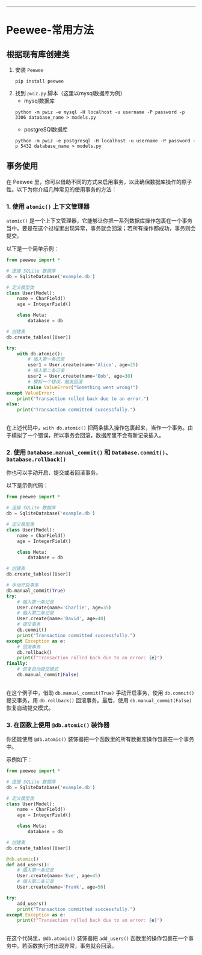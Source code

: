 

---

# Peewee-常用方法
## 根据现有库创建类

1. 安装 `Peewee`
   ```shell
   pip install peewee
   ```
2. 找到 `pwiz.py` 脚本（这里以mysql数据库为例）
    - mysql数据库
    ```shell
    python -m pwiz -e mysql -H localhost -u username -P password -p 3306 database_name > models.py
    ```
    - postgreSQl数据库
    ```shell
    python -m pwiz -e postgresql -H localhost -u username -P password -p 5432 database_name > models.py
    ```
## 事务使用
在 Peewee 里，你可以借助不同的方式来启用事务，以此确保数据库操作的原子性。以下为你介绍几种常见的使用事务的方法：

### 1. 使用 `atomic()` 上下文管理器
`atomic()` 是一个上下文管理器，它能够让你把一系列数据库操作包裹在一个事务当中。要是在这个过程里出现异常，事务就会回滚；若所有操作都成功，事务则会提交。

以下是一个简单示例：
```python
from peewee import *

# 连接 SQLite 数据库
db = SqliteDatabase('example.db')

# 定义模型类
class User(Model):
    name = CharField()
    age = IntegerField()

    class Meta:
        database = db

# 创建表
db.create_tables([User])

try:
    with db.atomic():
        # 插入第一条记录
        user1 = User.create(name='Alice', age=25)
        # 插入第二条记录
        user2 = User.create(name='Bob', age=30)
        # 模拟一个错误，触发回滚
        raise ValueError("Something went wrong!")
except ValueError:
    print("Transaction rolled back due to an error.")
else:
    print("Transaction committed successfully.")
    
```
    

在上述代码中，`with db.atomic()` 把两条插入操作包裹起来，当作一个事务。由于模拟了一个错误，所以事务会回滚，数据库里不会有新记录插入。

### 2. 使用 `Database.manual_commit()` 和 `Database.commit()`、`Database.rollback()`
你也可以手动开启、提交或者回滚事务。

以下是示例代码：
```python
from peewee import *

# 连接 SQLite 数据库
db = SqliteDatabase('example.db')

# 定义模型类
class User(Model):
    name = CharField()
    age = IntegerField()

    class Meta:
        database = db

# 创建表
db.create_tables([User])

# 手动开启事务
db.manual_commit(True)
try:
    # 插入第一条记录
    User.create(name='Charlie', age=35)
    # 插入第二条记录
    User.create(name='David', age=40)
    # 提交事务
    db.commit()
    print("Transaction committed successfully.")
except Exception as e:
    # 回滚事务
    db.rollback()
    print(f"Transaction rolled back due to an error: {e}")
finally:
    # 恢复自动提交模式
    db.manual_commit(False)
    
```
    

在这个例子中，借助 `db.manual_commit(True)` 手动开启事务，使用 `db.commit()` 提交事务，用 `db.rollback()` 回滚事务。最后，使用 `db.manual_commit(False)` 恢复自动提交模式。

### 3. 在函数上使用 `@db.atomic()` 装饰器
你还能使用 `@db.atomic()` 装饰器把一个函数里的所有数据库操作包裹在一个事务中。

示例如下：
```python
from peewee import *

# 连接 SQLite 数据库
db = SqliteDatabase('example.db')

# 定义模型类
class User(Model):
    name = CharField()
    age = IntegerField()

    class Meta:
        database = db

# 创建表
db.create_tables([User])

@db.atomic()
def add_users():
    # 插入第一条记录
    User.create(name='Eve', age=45)
    # 插入第二条记录
    User.create(name='Frank', age=50)

try:
    add_users()
    print("Transaction committed successfully.")
except Exception as e:
    print(f"Transaction rolled back due to an error: {e}")
    
```
    

在这个代码里，`@db.atomic()` 装饰器把 `add_users()` 函数里的操作包裹在一个事务中。若函数执行时出现异常，事务就会回滚。 